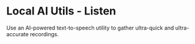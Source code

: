# Local AI Utils - Listen
Use an AI-powered text-to-speech utility to gather ultra-quick and ultra-accurate recordings.